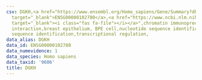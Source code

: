 ```yaml
---
csv: DGKH,<a href="https://www.ensembl.org/Homo_sapiens/Gene/Summary?db=core;g=ENSG00000102780"
  target="_blank">ENSG00000102780</a>,<a href="https://www.ncbi.nlm.nih.gov/pubmed/22863008"
  target="_blank"><i class="fas fa-file"></i></a>",chromatin immunoprecipitation assay,direct
  interaction,breast epithelium, BPE cell,nucleotide sequence identification,nucleotide
  sequence identification,transcriptional regulation,
data_alias: DGKH
data_id: ENSG00000102780
data_numevidence: 1
data_species: Homo sapiens
data_taxid: '9606'
title: DGKH
---
```

